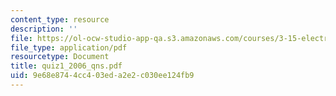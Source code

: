 ```yaml
---
content_type: resource
description: ''
file: https://ol-ocw-studio-app-qa.s3.amazonaws.com/courses/3-15-electrical-optical-magnetic-materials-and-devices-fall-2006/9e68e8744cc403eda2e2c030ee124fb9_quiz1_2006_qns.pdf
file_type: application/pdf
resourcetype: Document
title: quiz1_2006_qns.pdf
uid: 9e68e874-4cc4-03ed-a2e2-c030ee124fb9
---
```

